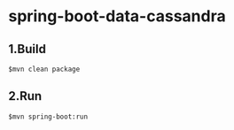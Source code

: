 # spring-boot-data-cassandra

## 1.Build
```
$mvn clean package
```

## 2.Run
```
$mvn spring-boot:run
```
